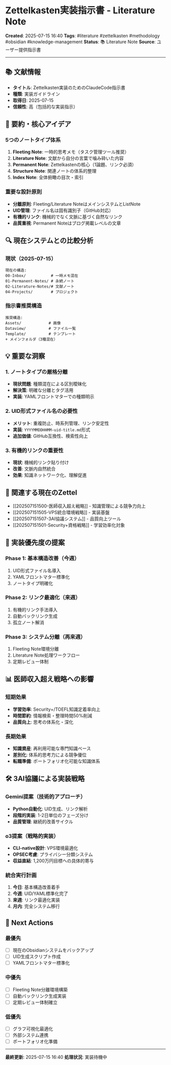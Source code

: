 # Zettelkasten実装指示書 - Literature Note

**Created**: 2025-07-15 16:40
**Tags**: #literature #zettelkasten #methodology #obsidian #knowledge-management
**Status**: 📚 Literature Note
**Source**: ユーザー提供指示書

---

## 📚 文献情報
- **タイトル**: Zettelkasten実装のためのClaudeCode指示書
- **種類**: 実装ガイドライン
- **取得日**: 2025-07-15
- **信頼性**: 高（包括的な実装指示）

## 🎯 要約・核心アイデア

### 5つのノートタイプ体系
1. **Fleeting Note**: 一時的思考メモ（タスク管理ツール推奨）
2. **Literature Note**: 文献から自分の言葉で噛み砕いた内容
3. **Permanent Note**: Zettelkastenの核心（1論題、リンク必須）
4. **Structure Note**: 関連ノートの体系的整理
5. **Index Note**: 全体俯瞰の目次・索引

### 重要な設計原則
- **分離原則**: Fleeting/Literature NoteはメインシステムとListNote
- **UID管理**: ファイル名は固有識別子（GitHub対応）
- **有機的リンク**: 機械的でなく文脈に基づく自然なリンク
- **品質重視**: Permanent Noteはブログ掲載レベルの文章

## 🔍 現在システムとの比較分析

### 現状（2025-07-15）
```
現在の構造:
00-Inbox/           # 一時メモ混在
01-Permanent-Notes/ # 永続ノート
02-Literature-Notes/# 文献ノート
04-Projects/        # プロジェクト
```

### 指示書推奨構造
```
推奨構造:
Assets/            # 画像
Dataview/          # ファイル一覧
Template/          # テンプレート
+ メインフォルダ（3種混在）
```

## 💡 重要な洞察

### 1. ノートタイプの厳格分離
- **現状問題**: 種類混在による区別曖昧化
- **解決策**: 明確な分離とタグ活用
- **実装**: YAMLフロントマターでの種類明示

### 2. UID形式ファイル名の必要性
- **メリット**: 重複防止、時系列管理、リンク安定性
- **実装**: `YYYYMMDDHHMM-uid-title.md`形式
- **追加価値**: GitHub互換性、検索性向上

### 3. 有機的リンクの重要性
- **現状**: 機械的リンク貼り付け
- **改善**: 文脈内自然統合
- **効果**: 知識ネットワーク化、理解促進

## 🔗 関連する現在のZettel
- [[202507151500-医師収入超え戦略]] - 知識管理による競争力向上
- [[202507151505-VPS統合環境戦略]] - 実装基盤
- [[202507151507-3AI協議システム]] - 品質向上ツール
- [[202507151501-Security+資格戦略]] - 学習効率化対象

## 🎯 実装優先度の提案

### Phase 1: 基本構造改善（今週）
1. UID形式ファイル名導入
2. YAMLフロントマター標準化
3. ノートタイプ明確化

### Phase 2: リンク最適化（来週）
1. 有機的リンク手法導入
2. 自動バックリンク生成
3. 孤立ノート解消

### Phase 3: システム分離（再来週）
1. Fleeting Note環境分離
2. Literature Note処理ワークフロー
3. 定期レビュー体制

## 📊 医師収入超え戦略への影響

### 短期効果
- **学習効率**: Security+/TOEFL知識定着率向上
- **時間節約**: 情報検索・整理時間50%削減
- **品質向上**: 思考の体系化・深化

### 長期効果
- **知識資産**: 再利用可能な専門知識ベース
- **差別化**: 体系的思考力による競争優位
- **転職準備**: ポートフォリオ化可能な知識体系

## 🛠️ 3AI協議による実装戦略

### Gemini提案（技術的アプローチ）
- **Python自動化**: UID生成、リンク解析
- **段階的実装**: 1-2日単位のフェーズ分け
- **品質管理**: 継続的改善サイクル

### o3提案（戦略的実装）
- **CLI-native設計**: VPS環境最適化
- **OPSEC考慮**: プライバシー分類システム
- **収益直結**: 1,200万円目標への具体的寄与

### 統合実行計画
1. **今日**: 基本構造改善着手
2. **今週**: UID/YAML標準化完了
3. **来週**: リンク最適化実装
4. **月内**: 完全システム移行

## 🔄 Next Actions

### 最優先
- [ ] 現在のObsidianシステムをバックアップ
- [ ] UID生成スクリプト作成
- [ ] YAMLフロントマター標準化

### 中優先
- [ ] Fleeting Note分離環境構築
- [ ] 自動バックリンク生成実装
- [ ] 定期レビュー体制確立

### 低優先
- [ ] グラフ可視化最適化
- [ ] 外部システム連携
- [ ] ポートフォリオ化準備

---

**最終更新**: 2025-07-15 16:40
**処理状況**: 実装待機中
